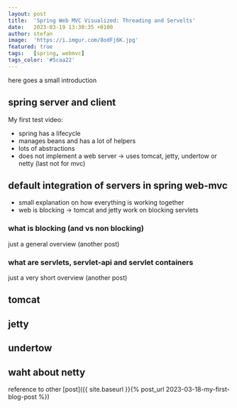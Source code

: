 ```yaml
---
layout: post
title:  'Spring Web MVC Visualized: Threading and Servelts'
date:   2023-03-19 13:30:35 +0100
author: stefan
image:  'https://i.imgur.com/8odFj6K.jpg'
featured: true
tags:   [spring, webmvc]
tags_color: '#5caa22'
---
```


here goes a small introduction

## spring server and client

My first test video:

<motion-canvas-player 
    src="{{ '/js/animation/spring-lifecycle.js' | prepend: site.baseurl }}" 
    auto="true">
</motion-canvas-player >

- spring has a lifecycle
- manages beans and has a lot of helpers
- lots of abstractions
- does not implement a web server -> uses tomcat, jetty, undertow or netty (last not for mvc)

## default integration of servers in spring web-mvc

- small explanation on how everything is working together
- web is blocking -> tomcat and jetty work on blocking servlets

### what is blocking (and vs non blocking)

just a general overview (another post)

### what are servlets, servlet-api and servlet containers

just a very short overview (another post)

## tomcat

## jetty

## undertow

## waht about netty

reference to other [post]({{ site.baseurl }}{% post_url 2023-03-18-my-first-blog-post %})

<script src="{{ '/js/motion-canvas-player.js' | prepend: site.baseurl }}" type="text/javascript"></script>
